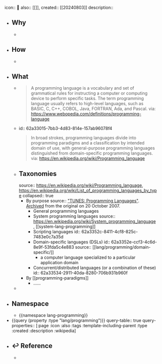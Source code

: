 icon:: 📄
also:: [[]], 
created:: [[20240803]]
description::

- ## Why
  -
- ## How
  -
- ## What
  - > A programming language is a vocabulary and set of grammatical rules for instructing a computer or computing device to perform specific tasks. The term programming language usually refers to high-level languages, such as BASIC, C, C++, COBOL, Java, FORTRAN, Ada, and Pascal.
    via: https://www.webopedia.com/definitions/programming-language
  - id:: 62a33015-7bb3-4d83-814e-157ab96078f4
    > In broad strokes, programming languages divide into programming paradigms and a classification by intended domain of use, with general-purpose programming languages distinguished from domain-specific programming languages. via: https://en.wikipedia.org/wiki/Programming_language
  - ## Taxonomies
    source:: https://en.wikipedia.org/wiki/Programming_language, https://en.wikipedia.org/wiki/List_of_programming_languages_by_type
    collapsed:: true
    - By purpose
      source:: ["TUNES: Programming Languages"](http://tunes.org/wiki/programming_20languages.html). [Archived](https://web.archive.org/web/20071020203251/http://tunes.org/wiki/programming_20languages.html) from the original on 20 October 2007.
      - General programming languages
      - System programming languages
        source:: https://en.wikipedia.org/wiki/System_programming_language, [[system-lang-programming]]
      - Scripting languages
        id:: 62a3352c-8411-4cf8-825c-7483e0c7a35d
      - Domain-specific languages (DSLs)
        id:: 62a3352e-ccf3-4c6d-8e9f-53fda5c4e883
        source:: [[lang/programming/domain-specific/]]
        - a computer language specialized to a particular application domain
      - Concurrent/distributed languages (or a combination of these)
        id:: 62a33534-2911-40da-8280-706b931b960f
    - By [[programming-paradigms]]
      - ......
  -
- ## Namespace
  - {{namespace lang-programming}}
- {{query (property :type "lang/programming")}}
  query-table:: true
  query-properties:: [:page :icon :also :tags :template-including-parent :type :created :description :wikipedia]
- ## ↩ Reference
  -